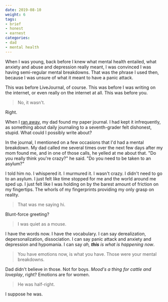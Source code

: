 ```yaml
---
date: 2019-08-10
weight: 6
tags:
- brief
- honest
- earnest
categories:
- dad
- mental health
---
```


When I was young, back before I knew what mental health entailed, what anxiety and abuse and depression really meant, I was convinced I was having semi-regular mental breakdowns. That was the phrase I used then, because I was unsure of what it meant to have a panic attack.

This was before LiveJournal, of course. This was before I was writing on the internet, or even really on the internet at all. This was before you.

> No, it wasn't.

Right.

When I [ran away](https://writing.drab-makyo.com/blog/running-away/), my dad found my paper journal. I had kept it infrequently, as something about daily journaling to a seventh-grader felt dishonest, stupid. What could I possibly write about?

In the journal, I mentioned on a few occasions that I'd had a mental breakdown. My dad called me several times over the next few days after my mom found me, and in one of those calls, he yelled at me about that. "Do you really think you're crazy?" he said. "Do you need to be taken to an asylum?"

I told him no. I whispered it. I murmured it. I wasn't crazy. I didn't need to go to an asylum. I just felt like time stopped for me and the world around me sped up. I just felt like I was holding on by the barest amount of friction on my fingertips. The whorls of my fingerprints providing my only grasp on reality.

> That was me saying hi.

Blunt-force greeting?

> I was quiet as a mouse.

I have the words now. I have the vocabulary. I can say derealization, depersonalization, dissociation. I can say panic attack and anxiety and depression and hypomania. I can say *ah, __this__ is what is happening now*.

> You have emotions now, is what you have. Those were your mental breakdowns.

Dad didn't believe in those. Not for boys. *Mood's a thing for cattle and loveplay*, right? Emotions are for women.

> He was half-right.

I suppose he was.
